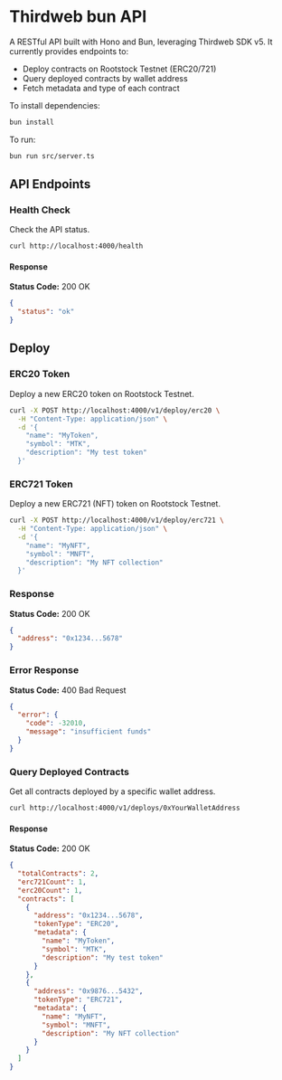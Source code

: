 # Thirdweb bun API

A RESTful API built with Hono and Bun, leveraging Thirdweb SDK v5. It currently provides endpoints to:

- Deploy contracts on Rootstock Testnet (ERC20/721)
- Query deployed contracts by wallet address
- Fetch metadata and type of each contract

To install dependencies:

```bash
bun install
```

To run:

```bash
bun run src/server.ts
```

## API Endpoints

### Health Check

Check the API status.

```bash
curl http://localhost:4000/health
```

#### Response

**Status Code:** 200 OK

```json
{
  "status": "ok"
}
```

## Deploy

### ERC20 Token

Deploy a new ERC20 token on Rootstock Testnet.

```bash
curl -X POST http://localhost:4000/v1/deploy/erc20 \
  -H "Content-Type: application/json" \
  -d '{
    "name": "MyToken",
    "symbol": "MTK",
    "description": "My test token"
  }'
```

### ERC721 Token

Deploy a new ERC721 (NFT) token on Rootstock Testnet.

```bash
curl -X POST http://localhost:4000/v1/deploy/erc721 \
  -H "Content-Type: application/json" \
  -d '{
    "name": "MyNFT",
    "symbol": "MNFT",
    "description": "My NFT collection"
  }'
```

### Response

**Status Code:** 200 OK

```json
{
  "address": "0x1234...5678"  
}
```

### Error Response

**Status Code:** 400 Bad Request

```json
{
  "error": {
    "code": -32010,
    "message": "insufficient funds"
  }
}
```

### Query Deployed Contracts

Get all contracts deployed by a specific wallet address.

```bash
curl http://localhost:4000/v1/deploys/0xYourWalletAddress
```

#### Response

**Status Code:** 200 OK

```json
{
  "totalContracts": 2,
  "erc721Count": 1,
  "erc20Count": 1,
  "contracts": [
    {
      "address": "0x1234...5678",
      "tokenType": "ERC20",
      "metadata": {
        "name": "MyToken",
        "symbol": "MTK",
        "description": "My test token"
      }
    },
    {
      "address": "0x9876...5432",
      "tokenType": "ERC721",
      "metadata": {
        "name": "MyNFT",
        "symbol": "MNFT",
        "description": "My NFT collection"
      }
    }
  ]
}
```

